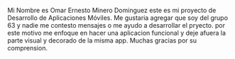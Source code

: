 Mi Nombre es Omar Ernesto Minero Dominguez  este es mi proyecto de Desarrollo de Aplicaciones Móviles.
Me gustaria agregar que soy del grupo 63  y  nadie me contesto mensajes o me ayudo a desarrollar el pryecto.
por este motivo me enfoque en hacer una aplicacion funcional y deje afuera la parte visual y decorado de la misma app.
Muchas gracias por su comprension.
